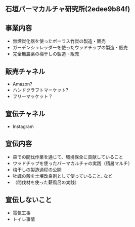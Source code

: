 石垣パーマカルチャ研究所(2edee9b84f)
---

## 事業内容
- 無煙炭化器を使ったポーラス竹炭の製造・販売
- ガーデンシュレッダーを使ったウッドチップの製造・販売
- 完全無農薬の梅干しの製造・販売

## 販売チャネル
- Amazon?
- ハンドクラフトマーケット?
- フリーマッケット？

## 宣伝チャネル
- Instagram

## 宣伝内容
- 森での間伐作業を通じて、環境保全に貢献していること
- ウッドチップを使ったパーマカルチャの実践（積層マルチ）
- 梅干しの製造過程の公開
- 牡蠣の殻を土壌改良剤として使っていること..など
- （間伐材を使った薪風呂の実践）

## 宣伝しないこと
- 電気工事
- トイレ事情


